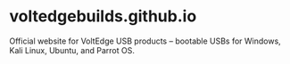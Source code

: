# voltedgebuilds.github.io
Official website for VoltEdge USB products – bootable USBs for Windows, Kali Linux, Ubuntu, and Parrot OS.
